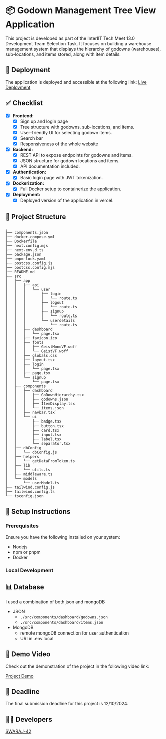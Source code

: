 # 📦 Godown Management Tree View Application

This project is developed as part of the InterIIT Tech Meet 13.0 Development Team Selection Task. It focuses on building a warehouse management system that displays the hierarchy of godowns (warehouses), sub-locations, and items stored, along with item details.

## 🚀 Deployment

The application is deployed and accessible at the following link:
[Live Deployment](#)

## ✅ Checklist

- [x] **Frontend:**
  - [x] Sign up and login page
  - [x] Tree structure with godowns, sub-locations, and items.
  - [x] User-friendly UI for selecting godown items.
  - [x] Search bar
  - [x] Responsiveness of the whole website
- [x] **Backend:**
  - [x] REST API to expose endpoints for godowns and items.
  - [x] JSON structure for godown locations and items.
  - [x] API documentation included.
- [x] **Authentication:**
  - [x] Basic login page with JWT tokenization.
- [x] **Dockerization:**
  - [x] Full Docker setup to containerize the application.
- [x] **Deployment:**
  - [x] Deployed version of the application in vercel.

## 📂 Project Structure

```
.
├── components.json
├── docker-compose.yml
├── Dockerfile
├── next.config.mjs
├── next-env.d.ts
├── package.json
├── pnpm-lock.yaml
├── postcss.config.js
├── postcss.config.mjs
├── README.md
├── src
│   ├── app
│   │   ├── api
│   │   │   └── user
│   │   │       ├── login
│   │   │       │   └── route.ts
│   │   │       ├── logout
│   │   │       │   └── route.ts
│   │   │       ├── signup
│   │   │       │   └── route.ts
│   │   │       └── userdetails
│   │   │           └── route.ts
│   │   ├── dashboard
│   │   │   └── page.tsx
│   │   ├── favicon.ico
│   │   ├── fonts
│   │   │   ├── GeistMonoVF.woff
│   │   │   └── GeistVF.woff
│   │   ├── globals.css
│   │   ├── layout.tsx
│   │   ├── login
│   │   │   └── page.tsx
│   │   ├── page.tsx
│   │   └── signup
│   │       └── page.tsx
│   ├── components
│   │   ├── dashboard
│   │   │   ├── GoDownHierarchy.tsx
│   │   │   ├── godowns.json
│   │   │   ├── ItemDisplay.tsx
│   │   │   └── items.json
│   │   ├── navbar.tsx
│   │   └── ui
│   │       ├── badge.tsx
│   │       ├── button.tsx
│   │       ├── card.tsx
│   │       ├── input.tsx
│   │       ├── label.tsx
│   │       └── separator.tsx
│   ├── dbConfig
│   │   └── dbConfig.js
│   ├── helpers
│   │   └── getDataFromToken.ts
│   ├── lib
│   │   └── utils.ts
│   ├── middleware.ts
│   └── models
│       └── userModel.ts
├── tailwind.config.js
├── tailwind.config.ts
└── tsconfig.json
```

## 🔧 Setup Instructions

### Prerequisites

Ensure you have the following installed on your system:

- Nodejs
- npm or pnpm
- Docker

### Local Development



## 📊 Database

I used a combination of both json and mongoDB
- JSON
  - `./src/components/dashboard/godowns.json`
  - `./src/components/dashboard/items.json`
- MongoDB
  - remote mongoDB connection for user authentication
  - URI in .env.local 

## 🎥 Demo Video

Check out the demonstration of the project in the following video link:

[Project Demo](#)

## 📅 Deadline

The final submission deadline for this project is 12/10/2024.

## 👨‍💻 Developers

[SWARAJ-42](https://github.com/SWARAJ-42)
